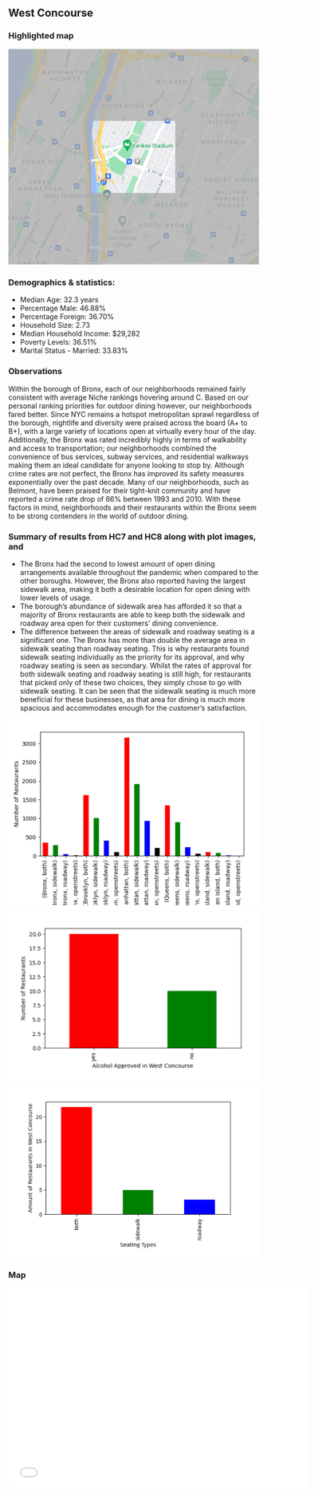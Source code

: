 ## West Concourse

### Highlighted map
![Concourse Image](/HC6_image.png)

### Demographics & statistics:
- Median Age: 32.3 years
- Percentage Male: 46.88%
- Percentage Foreign: 36.70%
- Household Size: 2.73
- Median Household Income: $29,282
- Poverty Levels: 36.51%
- Marital Status - Married: 33.83%

### Observations
Within the borough of Bronx, each of our neighborhoods remained fairly consistent with average Niche rankings hovering around C. Based on our personal ranking priorities for outdoor dining however, our neighborhoods fared better. Since NYC remains a hotspot metropolitan sprawl regardless of the borough, nightlife and diversity were praised across the board (A+ to B+), with a large variety of locations open at virtually every hour of the day. Additionally, the Bronx was rated incredibly highly in terms of walkability and access to transportation; our neighborhoods combined the convenience of bus services, subway services, and residential walkways making them an ideal candidate for anyone looking to stop by. Although crime rates are not perfect, the Bronx has improved its safety measures exponentially over the past decade. Many of our neighborhoods, such as Belmont, have been praised for their tight-knit community and have reported a crime rate drop of 66% between 1993 and 2010. With these factors in mind, neighborhoods and their restaurants within the Bronx seem to be strong contenders in the world of outdoor dining.

### Summary of results from HC7 and HC8 along with plot images, and
- The Bronx had the second to lowest amount of open dining arrangements available throughout the pandemic when compared to the other boroughs. However, the Bronx also reported having the largest sidewalk area, making it both a desirable location for open dining with lower levels of usage.
- The borough’s abundance of sidewalk area has afforded it so that a majority of Bronx restaurants are able to keep both the sidewalk and roadway area open for their customers’ dining convenience. 
- The difference between the areas of sidewalk and roadway seating is a significant one. The Bronx has more than double the average area in sidewalk seating than roadway seating. This is why restaurants found sidewalk seating individually as the priority for its approval, and why roadway seating is seen as secondary. Whilst the rates of approval for both sidewalk seating and roadway seating is still high, for restaurants that picked only of these two choices, they simply chose to go with sidewalk seating. It can be seen that the sidewalk seating is much more beneficial for these businesses, as that area for dining is much more spacious and accommodates enough for the customer’s satisfaction.

![Graph1](/Graph1.png)
![Graph2](/Graph2.png)
![Graph3](/Graph3.png)

### Map
<dl>
<iframe src="concourse.html" width="600" height="400" frameborder="0" frameborder="0" marginwidth="0" marginheight="0" allowfullscreen></iframe>
</dl>
